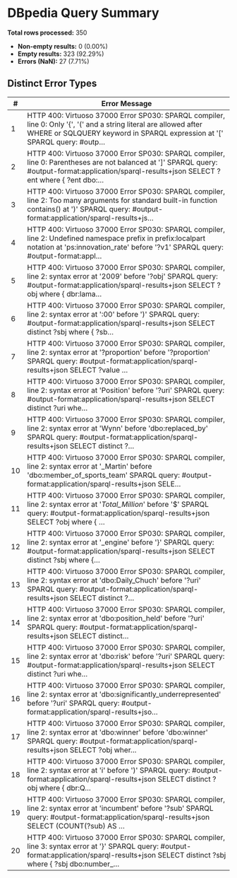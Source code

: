 # DBpedia Query Summary

**Total rows processed:** 350

- **Non-empty results:** 0 (0.00%)
- **Empty results:** 323 (92.29%)
- **Errors (NaN):** 27 (7.71%)

## Distinct Error Types

| # | Error Message |
|---|---------------|
| 1 | HTTP 400: Virtuoso 37000 Error SP030: SPARQL compiler, line 0: Only '{', '(' and a string literal are allowed after WHERE or SQLQUERY keyword in SPARQL expression at '['  SPARQL query: #outp… |
| 2 | HTTP 400: Virtuoso 37000 Error SP030: SPARQL compiler, line 0: Parentheses are not balanced at ']'  SPARQL query: #output-format:application/sparql-results+json SELECT ?ent where { ?ent dbo:… |
| 3 | HTTP 400: Virtuoso 37000 Error SP030: SPARQL compiler, line 2: Too many arguments for standard built-in function contains() at ')'  SPARQL query: #output-format:application/sparql-results+js… |
| 4 | HTTP 400: Virtuoso 37000 Error SP030: SPARQL compiler, line 2: Undefined namespace prefix in prefix:localpart notation at 'ps:innovation_rate' before '?v1'  SPARQL query: #output-format:appl… |
| 5 | HTTP 400: Virtuoso 37000 Error SP030: SPARQL compiler, line 2: syntax error at '2009' before '?obj'  SPARQL query: #output-format:application/sparql-results+json SELECT ?obj where { dbr:lama… |
| 6 | HTTP 400: Virtuoso 37000 Error SP030: SPARQL compiler, line 2: syntax error at ':00' before ')'  SPARQL query: #output-format:application/sparql-results+json SELECT distinct ?sbj where { ?sb… |
| 7 | HTTP 400: Virtuoso 37000 Error SP030: SPARQL compiler, line 2: syntax error at '?proportion' before '?proportion'  SPARQL query: #output-format:application/sparql-results+json SELECT ?value … |
| 8 | HTTP 400: Virtuoso 37000 Error SP030: SPARQL compiler, line 2: syntax error at 'Position' before '?uri'  SPARQL query: #output-format:application/sparql-results+json SELECT distinct ?uri whe… |
| 9 | HTTP 400: Virtuoso 37000 Error SP030: SPARQL compiler, line 2: syntax error at 'Wynn' before 'dbo:replaced_by'  SPARQL query: #output-format:application/sparql-results+json SELECT distinct ?… |
| 10 | HTTP 400: Virtuoso 37000 Error SP030: SPARQL compiler, line 2: syntax error at '_Martin' before 'dbo:member_of_sports_team'  SPARQL query: #output-format:application/sparql-results+json SELE… |
| 11 | HTTP 400: Virtuoso 37000 Error SP030: SPARQL compiler, line 2: syntax error at '_Total_Million_' before '$'  SPARQL query: #output-format:application/sparql-results+json SELECT ?obj where { … |
| 12 | HTTP 400: Virtuoso 37000 Error SP030: SPARQL compiler, line 2: syntax error at '_engine' before '}'  SPARQL query: #output-format:application/sparql-results+json SELECT distinct ?sbj where {… |
| 13 | HTTP 400: Virtuoso 37000 Error SP030: SPARQL compiler, line 2: syntax error at 'dbo:Daily_Chuch' before '?uri'  SPARQL query: #output-format:application/sparql-results+json SELECT distinct ?… |
| 14 | HTTP 400: Virtuoso 37000 Error SP030: SPARQL compiler, line 2: syntax error at 'dbo:position_held' before '?uri'  SPARQL query: #output-format:application/sparql-results+json SELECT distinct… |
| 15 | HTTP 400: Virtuoso 37000 Error SP030: SPARQL compiler, line 2: syntax error at 'dbo:risk' before '?uri'  SPARQL query: #output-format:application/sparql-results+json SELECT distinct ?uri whe… |
| 16 | HTTP 400: Virtuoso 37000 Error SP030: SPARQL compiler, line 2: syntax error at 'dbo:significantly_underrepresented' before '?uri'  SPARQL query: #output-format:application/sparql-results+jso… |
| 17 | HTTP 400: Virtuoso 37000 Error SP030: SPARQL compiler, line 2: syntax error at 'dbo:winner' before 'dbo:winner'  SPARQL query: #output-format:application/sparql-results+json SELECT ?obj wher… |
| 18 | HTTP 400: Virtuoso 37000 Error SP030: SPARQL compiler, line 2: syntax error at 'i' before ')'  SPARQL query: #output-format:application/sparql-results+json SELECT distinct ?obj where { dbr:Q… |
| 19 | HTTP 400: Virtuoso 37000 Error SP030: SPARQL compiler, line 2: syntax error at 'incumbent' before '?sub'  SPARQL query: #output-format:application/sparql-results+json SELECT (COUNT(?sub) AS … |
| 20 | HTTP 400: Virtuoso 37000 Error SP030: SPARQL compiler, line 3: syntax error at '}'  SPARQL query: #output-format:application/sparql-results+json SELECT distinct ?sbj where { ?sbj dbo:number_… |